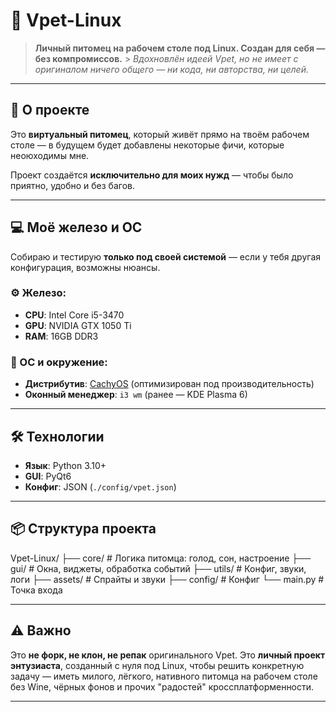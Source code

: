 # 🐧 Vpet-Linux

> **Личный питомец на рабочем столе под Linux. Создан для себя — без компромиссов.** > _Вдохновлён идеей Vpet, но не имеет с оригиналом ничего общего — ни кода, ни авторства, ни целей._

---

## 🚀 О проекте

Это **виртуальный питомец**, который живёт прямо на твоём рабочем столе — в будущем будет добавлены некоторые фичи, которые неоюходимы мне.

Проект создаётся **исключительно для моих нужд** — чтобы было приятно, удобно и без багов.

---

## 💻 Моё железо и ОС

Собираю и тестирую **только под своей системой** — если у тебя другая конфигурация, возможны нюансы.

### ⚙️ Железо:

- **CPU**: Intel Core i5-3470
- **GPU**: NVIDIA GTX 1050 Ti
- **RAM**: 16GB DDR3

### 🐧 ОС и окружение:

- **Дистрибутив**: [CachyOS](https://cachyos.org/) (оптимизирован под производительность)
- **Оконный менеджер**: `i3 wm` (ранее — KDE Plasma 6)

---

## 🛠️ Технологии

- **Язык**: Python 3.10+
- **GUI**: PyQt6
- **Конфиг**: JSON (`./config/vpet.json`)

---

## 📦 Структура проекта

Vpet-Linux/
├── core/ # Логика питомца: голод, сон, настроение
├── gui/ # Окна, виджеты, обработка событий
├── utils/ # Конфиг, звуки, логи
├── assets/ # Спрайты и звуки
├── config/ # Конфиг
└── main.py # Точка входа

---

## ⚠️ Важно

Это **не форк, не клон, не репак** оригинального Vpet.
Это **личный проект энтузиаста**, созданный с нуля под Linux, чтобы решить конкретную задачу — иметь милого, лёгкого, нативного питомца на рабочем столе без Wine, чёрных фонов и прочих "радостей" кроссплатформенности.

---
